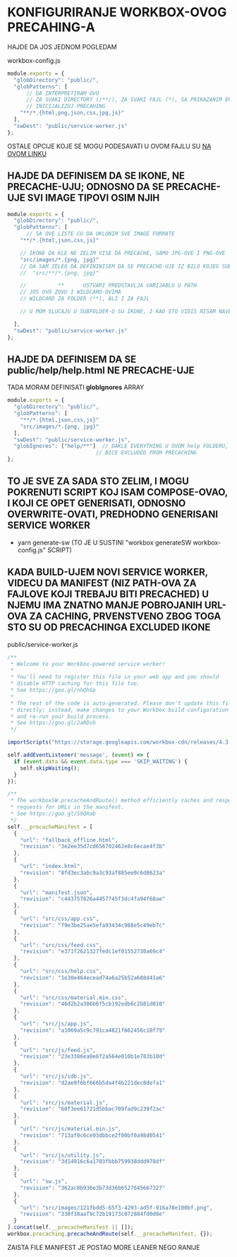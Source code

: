 # KONFIGURIRANJE WORKBOX-OVOG PRECAHING-A

HAJDE DA JOS JEDNOM POGLEDAM

workbox-config.js

```javascript
module.exports = {
  "globDirectory": "public/",
  "globPatterns": [
      // DA INTERPRETIRAM OVO
      // ZA SVAKI DIRECTORY (/**/), ZA SVAKI FAJL (*), SA PRIKAZANIM EKSTENZIJAMA (.{})
      // INICIJALIZUJ PRECAHING
    "**/*.{html,png,json,css,jpg,js}"
  ],
  "swDest": "public/service-worker.js"
};
```

OSTALE OPCIJE KOJE SE MOGU PODESAVATI U OVOM FAJLU SU [NA OVOM LINKU](https://developers.google.com/web/tools/workbox/modules/workbox-build#full_generatesw_config)

## HAJDE DA DEFINISEM DA SE IKONE, NE PRECACHE-UJU; ODNOSNO DA SE PRECACHE-UJE SVI IMAGE TIPOVI OSIM NJIH

```javascript
module.exports = {
  "globDirectory": "public/",
  "globPatterns": [
      // SA OVE LISTE CU DA UKLONIM SVE IMAGE FORMATE
    "**/*.{html,json,css,js}"

    // IKONE DA KLE NE ZELIM VISE DA PRECACHE, SAMO JPG-OVE I PNG-OVE
    "src/images/*.{png, jpg}"
    // DA SAM ZELEO DA DEFININISEM DA SE PRECACHE-UJE IZ BILO KOJEG SUB FOLDER-A MORAO BI DA PATH DEVINISEM SA  **
    //  "src/**/*.{png, jpg}"

    //          **      USTVARI PREDSTAVLJA VARIJABLU U PATH
    // JOS OVO ZOVU I WILDCARD-OVIMA
    // WILDCARD ZA FOLDER (**), ALI I ZA FAJL

    // U MOM SLUCAJU U SUBFOLDER-U SU IKONE, I KAO STO VIDIS NISAM NAVEO NI JEDAN SUBFOLDER U images FOLDERU

  ],
  "swDest": "public/service-worker.js"
};
```

## HAJDE DA DEFINISEM DA SE public/help/help.html NE PRECACHE-UJE

TADA MORAM DEFINISATI **globIgnores** ARRAY

```javascript
module.exports = {
  "globDirectory": "public/",
  "globPatterns": [
    "**/*.{html,json,css,js}"
    "src/images/*.{png, jpg}"
  ],
  "swDest": "public/service-worker.js",
  "globIgnores": ["help/**"]  // DAKLE EVERYTHING U OVOM help FOLDERU, BILO DA JE FAJL ILI SUBFOLDER
                            // BICE EXCLUDED FROM PRECACHING
};
```

## TO JE SVE ZA SADA STO ZELIM, I MOGU POKRENUTI SCRIPT KOJ ISAM COMPOSE-OVAO, I KOJI CE OPET GENERISATI, ODNOSNO OVERWRITE-OVATI, PREDHODNO GENERISANI SERVICE WORKER

- yarn generate-sw (TO JE U SUSTINI "workbox generateSW  workbox-config.js" SCRIPT)

## KADA BUILD-UJEM NOVI SERVICE WORKER, VIDECU DA MANIFEST (NIZ PATH-OVA ZA FAJLOVE KOJI TREBAJU BITI PRECACHED) U NJEMU IMA ZNATNO MANJE POBROJANIH URL-OVA ZA CACHING, PRVENSTVENO ZBOG TOGA STO SU OD PRECACHINGA EXCLUDED IKONE

public/service-worker.js

```javascript
/**
 * Welcome to your Workbox-powered service worker!
 *
 * You'll need to register this file in your web app and you should
 * disable HTTP caching for this file too.
 * See https://goo.gl/nhQhGp
 *
 * The rest of the code is auto-generated. Please don't update this file
 * directly; instead, make changes to your Workbox build configuration
 * and re-run your build process.
 * See https://goo.gl/2aRDsh
 */

importScripts("https://storage.googleapis.com/workbox-cdn/releases/4.3.1/workbox-sw.js");

self.addEventListener('message', (event) => {
  if (event.data && event.data.type === 'SKIP_WAITING') {
    self.skipWaiting();
  }
});

/**
 * The workboxSW.precacheAndRoute() method efficiently caches and responds to
 * requests for URLs in the manifest.
 * See https://goo.gl/S9QRab
 */
self.__precacheManifest = [
  {
    "url": "fallback_offline.html",
    "revision": "3e2ee35d7cd656702462e8c6ecae4f3b"
  },
  {
    "url": "index.html",
    "revision": "8fd3ec3abc9a3c93af885ee0c6d8623a"
  },
  {
    "url": "manifest.json",
    "revision": "c443757826a4457745f3dc4fa94f68ae"
  },
  {
    "url": "src/css/app.css",
    "revision": "f9e3be25ae5efa93434c988e5c49eb7c"
  },
  {
    "url": "src/css/feed.css",
    "revision": "e371f2621327fedc1ef01552730a69c4"
  },
  {
    "url": "src/css/help.css",
    "revision": "1e30e464ecead74a6a25b52a688d41a6"
  },
  {
    "url": "src/css/material.min.css",
    "revision": "46d2b2a306b6f5cb192edb6c2b81d010"
  },
  {
    "url": "src/js/app.js",
    "revision": "a1069a5c9c791ca4821f662456c10f79"
  },
  {
    "url": "src/js/feed.js",
    "revision": "23e3386ea0e6f2a564e010b1e783b10d"
  },
  {
    "url": "src/js/idb.js",
    "revision": "d2ae9f6bf666b5da4f4b221dec8defa1"
  },
  {
    "url": "src/js/material.js",
    "revision": "60f3ee61721d5bbac709fad9c239f2ac"
  },
  {
    "url": "src/js/material.min.js",
    "revision": "713af0c6ce93dbbce2f00bf0a98d0541"
  },
  {
    "url": "src/js/utility.js",
    "revision": "3d14916c6a1703fbbb759938ddd978df"
  },
  {
    "url": "sw.js",
    "revision": "362ac8b936e3b73d36b6527645667327"
  },
  {
    "url": "src/images/121fbdd5-65f3-4293-ad5f-916a78e100bf.png",
    "revision": "330f38aaf9c72b19173c072884fd0d0e"
  }
].concat(self.__precacheManifest || []);
workbox.precaching.precacheAndRoute(self.__precacheManifest, {});
```

ZAISTA FILE MANIFEST JE POSTAO MORE LEANER NEGO RANIJE
